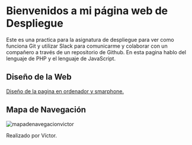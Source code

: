 # Bienvenidos a mi página web de Despliegue

Este es una practica para la asignatura de despliegue para ver como funciona Git y utilizar Slack para comunicarme y colaborar con un compañero a través de un repositorio de Github.
En esta pagina hablo del lenguaje de PHP y el lenguaje de JavaScript.

## Diseño de la Web

[Diseño de la pagina en ordenador y smarphone.](https://balsamiq.cloud/slwiz3a/p58ctfc/r2278)


## Mapa de Navegación

![mapadenavegacionvictor](https://user-images.githubusercontent.com/39703087/52498634-a48b4900-2bd9-11e9-9c6e-afe8be00f9d8.png)

Realizado por Víctor.
